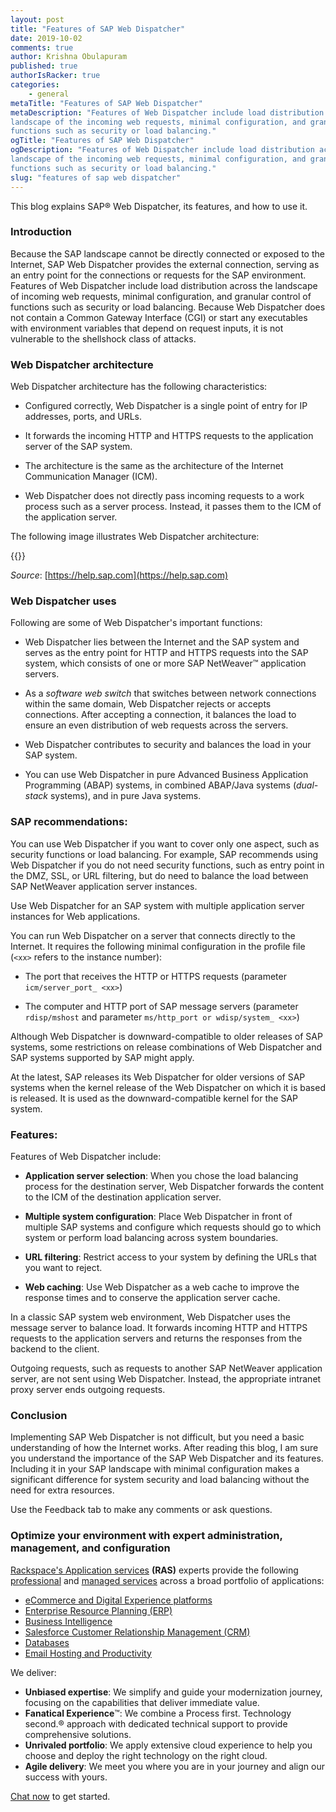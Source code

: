 ```yaml
---
layout: post
title: "Features of SAP Web Dispatcher"
date: 2019-10-02
comments: true
author: Krishna Obulapuram 
published: true
authorIsRacker: true
categories:
    - general
metaTitle: "Features of SAP Web Dispatcher"
metaDescription: "Features of Web Dispatcher include load distribution across the
landscape of the incoming web requests, minimal configuration, and granular control of
functions such as security or load balancing."
ogTitle: "Features of SAP Web Dispatcher"
ogDescription: "Features of Web Dispatcher include load distribution across the
landscape of the incoming web requests, minimal configuration, and granular control of
functions such as security or load balancing."
slug: "features of sap web dispatcher" 
---
```



This blog explains SAP&reg; Web Dispatcher, its features, and how to use it.

<!--more-->

### Introduction

Because the SAP landscape cannot be directly connected or exposed to the Internet, SAP Web Dispatcher provides the external connection, serving as an entry point for the connections or requests for the SAP environment. Features of Web Dispatcher include load distribution across the landscape of incoming web requests, minimal configuration, and granular control of functions such as security or load balancing. Because Web Dispatcher does not contain a Common Gateway Interface (CGI) or start any executables with environment variables that depend on request inputs, it is not vulnerable to the shellshock class of attacks.

### Web Dispatcher architecture

Web Dispatcher architecture has the following characteristics:

- Configured correctly, Web Dispatcher is a single point of entry for IP addresses, ports, and URLs.

- It forwards the incoming HTTP and HTTPS requests to the application server of the SAP system.

- The architecture is the same as the architecture of the Internet Communication Manager (ICM).

- Web Dispatcher does not directly pass incoming requests to a work process such as a server process. Instead, it passes them to the ICM of the application server.

The following image illustrates Web Dispatcher architecture:

{{<image src="Picture1.png" title="" alt="">}}

*Source*: [https://help.sap.com](https://help.sap.com)

### Web Dispatcher uses

Following are some of Web Dispatcher's important functions:

- Web Dispatcher lies between the Internet and the SAP system and serves as the entry point for HTTP and HTTPS requests into the SAP system, which consists of one or more SAP NetWeaver&trade; application servers.

- As a *software web switch* that switches between network connections within the same domain, Web Dispatcher rejects or accepts connections. After accepting a connection, it balances the load to ensure an even distribution of web requests across the servers.

- Web Dispatcher contributes to security and balances the load in your SAP system.

- You can use Web Dispatcher in pure Advanced Business Application Programming (ABAP) systems, in combined ABAP/Java systems (*dual-stack* systems), and in pure Java systems.

### SAP recommendations:

You can use Web Dispatcher if you want to cover only one aspect, such as security functions or load balancing. For example, SAP recommends using Web Dispatcher if you do not need security functions, such as entry point in the DMZ, SSL, or URL filtering, but do need to balance the load between SAP NetWeaver application server instances.

Use Web Dispatcher for an SAP system with multiple application server instances for Web applications.

You can run Web Dispatcher on a server that connects directly to the Internet. It requires the following minimal configuration in the profile file (`<xx>` refers to the instance number):

- The port that receives the HTTP or HTTPS requests (parameter `icm/server_port_ <xx>`)

- The computer and HTTP port of SAP message servers (parameter `rdisp/mshost` and parameter `ms/http_port or wdisp/system_ <xx>`)

Although Web Dispatcher is downward-compatible to older releases of SAP systems, some restrictions on release combinations of Web Dispatcher and SAP systems supported by SAP might apply.

At the latest, SAP releases its Web Dispatcher for older versions of SAP systems when the kernel release of the Web Dispatcher on which it is based is released. It is used as the downward-compatible kernel for the SAP system.

### Features:

Features of Web Dispatcher include:

- **Application server selection**: When you chose the load balancing process for the destination server, Web Dispatcher forwards the content to the ICM of the destination application server.

- **Multiple system configuration**: Place Web Dispatcher in front of multiple SAP systems and configure which requests should go to which system or perform load balancing across system boundaries.

- **URL filtering**: Restrict access to your system by defining the URLs that you want to reject.

- **Web caching**: Use Web Dispatcher as a web cache to improve the response times and to conserve the application server cache.

In a classic SAP system web environment, Web Dispatcher uses the message server to balance load. It forwards incoming HTTP and HTTPS requests to the application servers and returns the responses from the backend to the client.

Outgoing requests, such as requests to another SAP NetWeaver application server, are not sent using Web Dispatcher. Instead, the appropriate intranet proxy server ends outgoing requests.

### Conclusion

Implementing SAP Web Dispatcher is not difficult, but you need a basic understanding of  how the Internet works. After reading this blog, I am sure you understand the importance of the SAP Web Dispatcher and its features. Including it in your SAP landscape with minimal configuration makes a significant difference for system security and load balancing without the need for extra resources.

Use the Feedback tab to make any comments or ask questions.

### Optimize your environment with expert administration, management, and configuration

[Rackspace's Application services](https://www.rackspace.com/application-management/managed-services)
**(RAS)** experts provide the following [professional](https://www.rackspace.com/application-management/professional-services)
and
[managed services](https://www.rackspace.com/application-management/managed-services) across
a broad portfolio of applications:

- [eCommerce and Digital Experience platforms](https://www.rackspace.com/ecommerce-digital-experience)
- [Enterprise Resource Planning (ERP)](https://www.rackspace.com/erp)
- [Business Intelligence](https://www.rackspace.com/business-intelligence)
- [Salesforce Customer Relationship Management (CRM)](https://www.rackspace.com/salesforce-managed-services)
- [Databases](https://www.rackspace.com/dba-services)
- [Email Hosting and Productivity](https://www.rackspace.com/email-hosting)

We deliver:

- **Unbiased expertise**: We simplify and guide your modernization journey,
focusing on the capabilities that deliver immediate value.
- **Fanatical Experience**&trade;: We combine a Process first. Technology second.&reg;
approach with dedicated technical support to provide comprehensive solutions.
- **Unrivaled portfolio**: We apply extensive cloud experience to help you
choose and deploy the right technology on the right cloud.
- **Agile delivery**: We meet you where you are in your journey and align
our success with yours.

[Chat now](https://www.rackspace.com/#chat) to get started.
